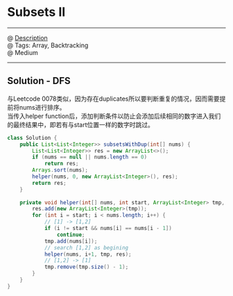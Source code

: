 # Subsets II
------------------
@ [Description](https://leetcode.com/problems/subsets-ii/)  
@ Tags: Array, Backtracking   
@ Medium

------------------
## Solution - DFS
与Leetcode 0078类似，因为存在duplicates所以要判断重复的情况，因而需要提前将nums进行排序。  
当传入helper function后，添加判断条件以防止会添加后续相同的数字进入我们的最终结果中，即若有与start位置一样的数字时跳过。
```java
class Solution {
    public List<List<Integer>> subsetsWithDup(int[] nums) {
        List<List<Integer>> res = new ArrayList<>();
        if (nums == null || nums.length == 0)
            return res;
        Arrays.sort(nums);
        helper(nums, 0, new ArrayList<Integer>(), res);
        return res;
    }
    
    private void helper(int[] nums, int start, ArrayList<Integer> tmp, List<List<Integer>> res) { 
        res.add(new ArrayList<Integer>(tmp));
        for (int i = start; i < nums.length; i++) {
            // [1] -> [1,2]
            if (i != start && nums[i] == nums[i - 1])
                continue;
            tmp.add(nums[i]);
            // search [1,2] as begining
            helper(nums, i+1, tmp, res);
            // [1,2] -> [1]
            tmp.remove(tmp.size() - 1);
        }
    }
}
```
